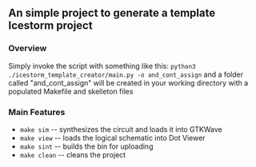 ## An simple project to generate a template Icestorm project ##

### Overview ###

Simply invoke the script with something like this:
`python3 ./icestorm_template_creator/main.py -o and_cont_assign`
and a folder called "and_cont_assign" will be created in your working directory with a populated Makefile and skelleton files

### Main Features ###

- `make sim`
-- synthesizes the circuit and loads it into GTKWave
- `make view`
-- loads the logical schematic into Dot Viewer
- `make sint`
-- builds the bin for uploading 
- `make clean`
-- cleans the project
